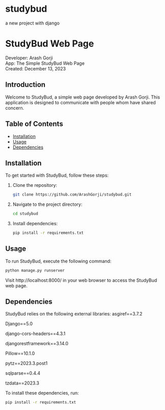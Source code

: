 # studybud
a new project with django
# StudyBud Web Page

Developer: Arash Gorji  
App: The Simple StudyBud Web Page  
Created: December 13, 2023

## Introduction

Welcome to StudyBud, a simple web page developed by Arash Gorji. This application is designed to communicate with people whom have shared concern.

## Table of Contents
- [Installation](#installation)
- [Usage](#usage)
- [Dependencies](#dependencies)


## Installation

To get started with StudyBud, follow these steps:

1. Clone the repository:

    ```bash
    git clone https://github.com/ArashGorji/studybud.git
    ```

2. Navigate to the project directory:

    ```bash
    cd studybud
    ```

3. Install dependencies:

    ```bash
    pip install -r requirements.txt
    ```

## Usage

To run StudyBud, execute the following command:

```bash
python manage.py runserver
```

Visit http://localhost:8000/ in your web browser to access the StudyBud web page.

## Dependencies
StudyBud relies on the following external libraries:
asgiref==3.7.2

Django==5.0

django-cors-headers==4.3.1

djangorestframework==3.14.0

Pillow==10.1.0

pytz==2023.3.post1

sqlparse==0.4.4

tzdata==2023.3

To install these dependencies, run:
```bash
pip install -r requirements.txt
```
